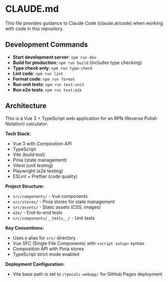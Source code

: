 # CLAUDE.md

This file provides guidance to Claude Code (claude.ai/code) when working with code in this repository.

## Development Commands

- **Start development server**: `npm run dev`
- **Build for production**: `npm run build` (includes type checking)
- **Type check only**: `npm run type-check`
- **Lint code**: `npm run lint`
- **Format code**: `npm run format`
- **Run unit tests**: `npm run test:unit`
- **Run e2e tests**: `npm run test:e2e`

## Architecture

This is a Vue 3 + TypeScript web application for an RPN (Reverse Polish Notation) calculator.

**Tech Stack:**
- Vue 3 with Composition API
- TypeScript
- Vite (build tool)
- Pinia (state management)
- Vitest (unit testing)
- Playwright (e2e testing)
- ESLint + Prettier (code quality)

**Project Structure:**
- `src/components/` - Vue components
- `src/stores/` - Pinia stores for state management
- `src/assets/` - Static assets (CSS, images)
- `e2e/` - End-to-end tests
- `src/components/__tests__/` - Unit tests

**Key Conventions:**
- Uses `@` alias for `src/` directory
- Vue SFC (Single File Components) with `<script setup>` syntax
- Composition API with Pinia stores
- TypeScript strict mode enabled

**Deployment Configuration:**
- Vite base path is set to `/rpncalc-webapp/` for GitHub Pages deployment